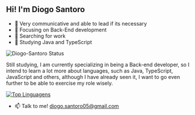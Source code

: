 ## Hi! I'm Diogo Santoro

- 💭 Very communicative and able to lead if its necessary
- 🔎 Focusing on Back-End development    
- 🔭 Searching for work
- 🌱 Studying Java and TypeScript



![Diogo-Santoro Status](https://github-readme-stats.vercel.app/api?username=Diogo-Santoro&theme=dark&show_icons=true)  


Still studying, I am currently specializing in being a Back-end developer, so I intend to learn a lot more about languages, such as Java, TypeScript, JavaScript and others, although I have already seen it, I want to go even further to be able to exercise my role wisely.







[![Top Linguagens](https://github-readme-stats.vercel.app/api/top-langs/?username=Diogo-Santoro&theme=dark&layout=compact)](https://github.com/anuraghazra/github-readme-stats)


- 📫 Talk to me! diogo.santoro05@gmail.com




